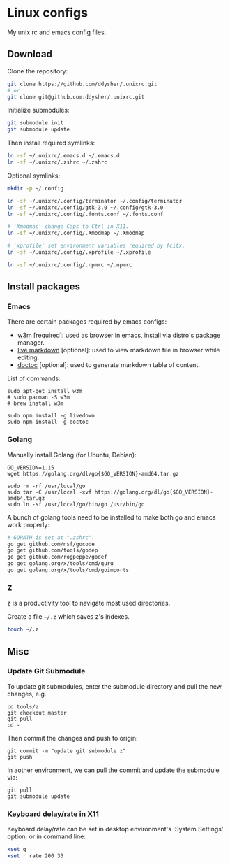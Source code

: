 # Linux configs

My unix rc and emacs config files.

## Download

Clone the repository:

```sh
git clone https://github.com/ddysher/.unixrc.git
# or
git clone git@github.com:ddysher/.unixrc.git
```

Initialize submodules:

```sh
git submodule init
git submodule update
```

Then install required symlinks:

```bash
ln -sf ~/.unixrc/.emacs.d ~/.emacs.d
ln -sf ~/.unixrc/.zshrc ~/.zshrc
```

Optional symlinks:

```bash
mkdir -p ~/.config

ln -sf ~/.unixrc/.config/terminator ~/.config/terminator
ln -sf ~/.unixrc/.config/gtk-3.0 ~/.config/gtk-3.0
ln -sf ~/.unixrc/.config/.fonts.conf ~/.fonts.conf

# 'Xmodmap' change Caps to Ctrl in X11.
ln -sf ~/.unixrc/.config/.Xmodmap ~/.Xmodmap

# 'xprofile' set environment variables required by fcitx.
ln -sf ~/.unixrc/.config/.xprofile ~/.xprofile

ln -sf ~/.unixrc/.config/.npmrc ~/.npmrc
```

## Install packages

### Emacs

There are certain packages required by emacs configs:

- [w3m](http://w3m.sourceforge.net/) [required]: used as browser in emacs, install via distro's package manager.
- [live markdown](https://github.com/shime/livedown) [optional]: used to view markdown file in browser while editing.
- [doctoc](https://github.com/thlorenz/doctoc) [optional]: used to generate markdown table of content.

List of commands:

```
sudo apt-get install w3m
# sudo pacman -S w3m
# brew install w3m

sudo npm install -g livedown
sudo npm install -g doctoc
```

### Golang

Manually install Golang (for Ubuntu, Debian):

```
GO_VERSION=1.15
wget https://golang.org/dl/go{$GO_VERSION}-amd64.tar.gz

sudo rm -rf /usr/local/go
sudo tar -C /usr/local -xvf https://golang.org/dl/go{$GO_VERSION}-amd64.tar.gz
sudo ln -sf /usr/local/go/bin/go /usr/bin/go
```

A bunch of golang tools need to be installed to make both go and emacs work properly:

```sh
# GOPATH is set at ".zshrc".
go get github.com/nsf/gocode
go get github.com/tools/godep
go get github.com/rogpeppe/godef
go get golang.org/x/tools/cmd/guru
go get golang.org/x/tools/cmd/goimports
```

### Z

[z](https://github.com/rupa/z) is a productivity tool to navigate most used directories.

Create a file `~/.z` which saves z's indexes.

```sh
touch ~/.z
```

## Misc

### Update Git Submodule

To update git submodules, enter the submodule directory and pull the new changes, e.g.

```
cd tools/z
git checkout master
git pull
cd -
```

Then commit the changes and push to origin:

```
git commit -m "update git submodule z"
git push
```

In aother environment, we can pull the commit and update the submodule via:

```
git pull
git submodule update
```

### Keyboard delay/rate in X11

Keyboard delay/rate can be set in desktop environment's 'System Settings' option;
or in command line:
```sh
xset q
xset r rate 200 33
```
